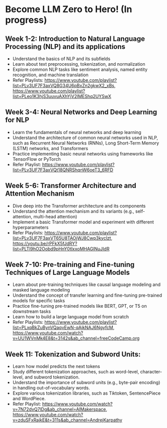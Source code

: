 # Become LLM Zero to Hero! (In progress)

## Week 1-2: Introduction to Natural Language Processing (NLP) and its applications

- Understand the basics of NLP and its subfields
- Learn about text preprocessing, tokenization, and normalization
- Explore common NLP tasks like sentiment analysis, named entity recognition, and machine translation
- Refer Playlists: https://www.youtube.com/playlist?list=PLv3UF7F3axVQ8G34U6pBxZn2gkwX2_xBs, https://www.youtube.com/playlist?list=PLeo1K3hjS3uuvuAXhYjV2lMEShq2UYSwX

## Week 3-4: Neural Networks and Deep Learning for NLP

- Learn the fundamentals of neural networks and deep learning
- Understand the architecture of common neural networks used in NLP, such as Recurrent Neural Networks (RNNs), Long Short-Term Memory (LSTM) networks, and Transformers
- Practice implementing basic neural networks using frameworks like TensorFlow or PyTorch
- Refer Playlist: https://www.youtube.com/playlist?list=PLv3UF7F3axVQt18QNRShqnW6oeT3_6RFD

## Week 5-6: Transformer Architecture and Attention Mechanism

- Dive deep into the Transformer architecture and its components
- Understand the attention mechanism and its variants (e.g., self-attention, multi-head attention)
- Implement a basic Transformer model and experiment with different hyperparameters
- Refer Playlists: https://www.youtube.com/playlist?list=PLv3UF7F3axVT65U8TAOjWJ8Cwp3kyclzt, https://youtu.be/rPFkX5fJdRY?list=PLTl9hO2Oobd9pHnY0tlxxoMHAGlNuJIdR

## Week 7-10: Pre-training and Fine-tuning Techniques of Large Language Models

- Learn about pre-training techniques like causal language modeling and masked language modeling
- Understand the concept of transfer learning and fine-tuning pre-trained models for specific tasks
- Practice fine-tuning pre-trained models like BERT, GPT, or T5 on downstream tasks
- Learn how to build a large language model from scratch
- Refer Playlists: https://www.youtube.com/playlist?list=PLxqBkZuBynVQaqvEwN-qAjkNAJ6NgyfcM, https://www.youtube.com/watch?v=UU1WVnMk4E8&t=3142s&ab_channel=freeCodeCamp.org

## Week 11: Tokenization and Subword Units:

- Learn how model predicts the next tokens
- Study different tokenization approaches, such as word-level, character-level, and subword tokenization.
- Understand the importance of subword units (e.g., byte-pair encoding) in handling out-of-vocabulary words.
- Explore various tokenization libraries, such as Tiktoken, SentencePiece and WordPiece.
- Refer Playlist: https://www.youtube.com/watch?v=7N72dvQ7lDg&ab_channel=AIMakerspace, https://www.youtube.com/watch?v=zduSFxRajkE&t=311s&ab_channel=AndrejKarpathy
